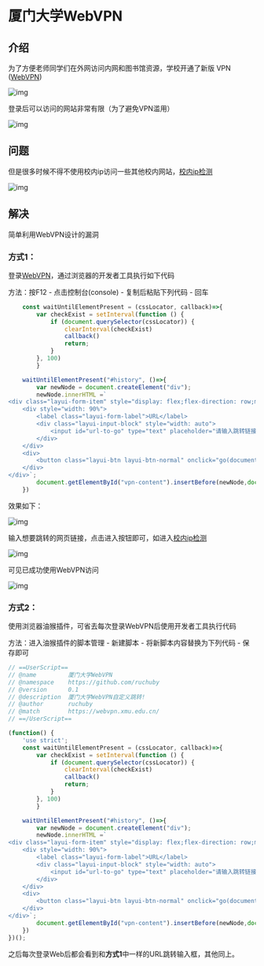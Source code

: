 # 厦门大学WebVPN



## 介绍

为了方便老师同学们在外网访问内网和图书馆资源，学校开通了新版 VPN ([WebVPN](https://webvpn.xmu.edu.cn))

![img](https://s2.loli.net/2022/04/27/WxH5iUKu86YIdjR.png)

登录后可以访问的网站非常有限（为了避免VPN滥用）

![img](https://s2.loli.net/2022/04/27/5UuiZIzrbqsjVG1.png)



## 问题

但是很多时候不得不使用校内ip访问一些其他校内网站，[校内ip检测](https://beian.xmu.edu.cn/checkip)

![img](https://s2.loli.net/2022/04/27/HVlpGjwT9sdA38Q.png)



## 解决

简单利用WebVPN设计的漏洞



### 方式1：

登录[WebVPN](https://webvpn.xmu.edu.cn)，通过浏览器的开发者工具执行如下代码

方法：按F12 - 点击控制台(console) - 复制后粘贴下列代码 - 回车

```js
    const waitUntilElementPresent = (cssLocator, callback)=>{
        var checkExist = setInterval(function () {
            if (document.querySelector(cssLocator)) {
                clearInterval(checkExist)
                callback()
                return;
            }
        }, 100)
        }

    waitUntilElementPresent("#history", ()=>{
        var newNode = document.createElement("div");
        newNode.innerHTML =`
<div class="layui-form-item" style="display: flex;flex-direction: row;margin: auto;padding: 40px">
    <div style="width: 90%">
        <label class="layui-form-label">URL</label>
        <div class="layui-input-block" style="width: auto">
            <input id="url-to-go" type="text" placeholder="请输入跳转链接" class="layui-input">
        </div>
    </div>
    <div>
        <button class="layui-btn layui-btn-normal" onclick="go(document.getElementById('url-to-go').value)">进入</button>
    </div>
</div>`;
        document.getElementById("vpn-content").insertBefore(newNode,document.getElementById("history"));
    })
```

效果如下：

![img](https://s2.loli.net/2022/04/27/Q68jFs7NDl4OznA.png)



输入想要跳转的网页链接，点击进入按钮即可，如进入[校内ip检测](https://beian.xmu.edu.cn/checkip)

![img](https://s2.loli.net/2022/04/27/wxKa4tcq8Hni9g1.png)

可见已成功使用WebVPN访问

![img](https://s2.loli.net/2022/04/27/fGzL7ieXqu3sEP5.png)





### 方式2：

使用浏览器油猴插件，可省去每次登录WebVPN后使用开发者工具执行代码



方法：进入油猴插件的脚本管理 - 新建脚本 - 将新脚本内容替换为下列代码 - 保存即可

```js
// ==UserScript==
// @name         厦门大学WebVPN
// @namespace    https://github.com/ruchuby
// @version      0.1
// @description  厦门大学WebVPN自定义跳转!
// @author       ruchuby
// @match        https://webvpn.xmu.edu.cn/
// ==/UserScript==

(function() {
    'use strict';
    const waitUntilElementPresent = (cssLocator, callback)=>{
        var checkExist = setInterval(function () {
            if (document.querySelector(cssLocator)) {
                clearInterval(checkExist)
                callback()
                return;
            }
        }, 100)
        }

    waitUntilElementPresent("#history", ()=>{
        var newNode = document.createElement("div");
        newNode.innerHTML =`
<div class="layui-form-item" style="display: flex;flex-direction: row;margin: auto;padding: 40px">
    <div style="width: 90%">
        <label class="layui-form-label">URL</label>
        <div class="layui-input-block" style="width: auto">
            <input id="url-to-go" type="text" placeholder="请输入跳转链接" class="layui-input">
        </div>
    </div>
    <div>
        <button class="layui-btn layui-btn-normal" onclick="go(document.getElementById('url-to-go').value)">进入</button>
    </div>
</div>`;
        document.getElementById("vpn-content").insertBefore(newNode,document.getElementById("history"));
    })
})();
```



之后每次登录Web后都会看到和**方式1**中一样的URL跳转输入框，其他同上。